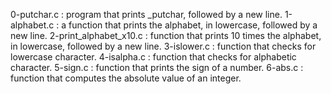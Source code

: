 0-putchar.c : program that prints _putchar, followed by a new line.
1-alphabet.c : a function that prints the alphabet, in lowercase, followed by a new line.
2-print_alphabet_x10.c : function that prints 10 times the alphabet, in lowercase, followed by a new line.
3-islower.c : function that checks for lowercase character.
4-isalpha.c : function that checks for alphabetic character.
5-sign.c : function that prints the sign of a number.
6-abs.c : function that computes the absolute value of an integer.
